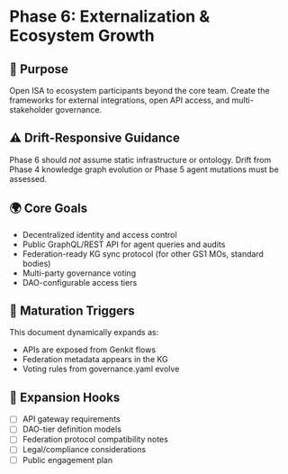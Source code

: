 # Phase 6: Externalization & Ecosystem Growth

## 📌 Purpose
Open ISA to ecosystem participants beyond the core team. Create the frameworks for external integrations, open API access, and multi-stakeholder governance.

## ⚠️ Drift-Responsive Guidance
Phase 6 should *not* assume static infrastructure or ontology. Drift from Phase 4 knowledge graph evolution or Phase 5 agent mutations must be assessed.

## 🌍 Core Goals
- Decentralized identity and access control
- Public GraphQL/REST API for agent queries and audits
- Federation-ready KG sync protocol (for other GS1 MOs, standard bodies)
- Multi-party governance voting
- DAO-configurable access tiers

## 🔄 Maturation Triggers
This document dynamically expands as:
- APIs are exposed from Genkit flows
- Federation metadata appears in the KG
- Voting rules from governance.yaml evolve

## 🚀 Expansion Hooks
- [ ] API gateway requirements
- [ ] DAO-tier definition models
- [ ] Federation protocol compatibility notes
- [ ] Legal/compliance considerations
- [ ] Public engagement plan
